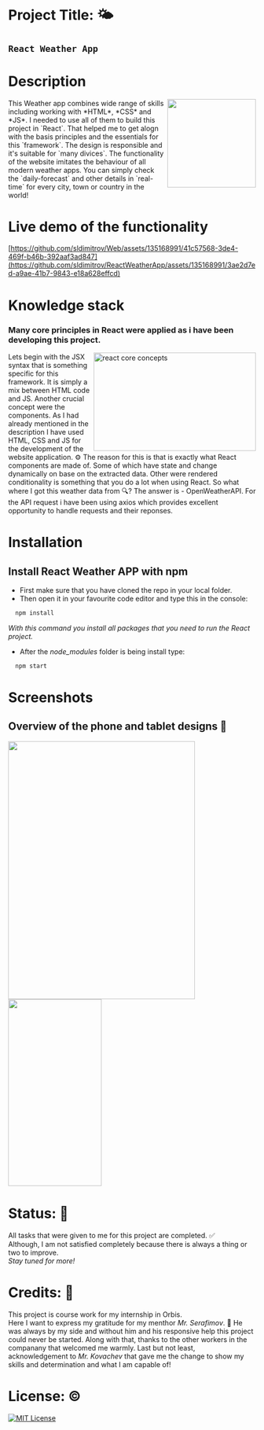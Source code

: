 # Project Title: 🌤️
## `React Weather App`

# Description #
<img align="right" width="180" height="180" src="https://github.com/sldimitrov/ReactWeatherApp/assets/135168991/411e28f1-4dd0-4c6c-8758-1ddeff414195"/>
 This Weather app combines wide range of skills including working with *HTML*, *CSS* and *JS*. I needed to use all of them to build this project in `React`. That helped me to get alogn with the basis principles and the essentials for this `framework`.
The design is responsible and it's suitable for `many divices`. The functionality of the website imitates the behaviour of all modern weather apps. You can simply check the `daily-forecast` and other details in `real-time` for every city, town or country in the world! 

# Live demo of the functionality #
[https://github.com/sldimitrov/Web/assets/135168991/41c57568-3de4-469f-b46b-392aaf3ad847](https://github.com/sldimitrov/ReactWeatherApp/assets/135168991/3ae2d7ed-a9ae-41b7-9843-e18a628effcd)

# Knowledge stack #
 ### Many core principles in React were applied as i have been developing this project.
 <img align="right" width="330" height="200" alt="react core concepts" src="https://github.com/sldimitrov/ReactWeatherApp/assets/135168991/7b864aeb-9cf4-49a4-905e-ec10290f2932" /> 
 Lets begin with the JSX syntax that is something specific for this framework. It is simply a mix between HTML code and JS. 
 Another crucial concept were the components. As I had already mentioned in the description I have used HTML, CSS and JS for the development of the website application. ⚙️
 The reason for this is that is exactly what React components are made of. 
Some of which have state and change dynamically on base on the extracted data. Other were rendered conditionality is something that you do a lot when using React. So what where I got this weather data from 🔍? The answer is - OpenWeatherAPI. For the API request i have been using axios which provides excellent opportunity to handle requests and their reponses. 


# Installation

## Install React Weather APP with npm

* First make sure that you have cloned the repo in your local folder.
* Then open it in your favourite code editor and type this in the console:

```bash
  npm install
```
*With this command you install all packages that you need to run the React project.*
* After the *node_modules* folder is being install type:
```bash
  npm start
```

# Screenshots #
## Overview of the phone and tablet designs 🎨
<img src="https://github.com/sldimitrov/ReactWeatherApp/assets/135168991/e40d4b5f-01f9-4f00-a59d-e76925b5da06" width="380" height="525"/>
<img src="https://github.com/sldimitrov/ReactWeatherApp/assets/135168991/999271ae-221a-4011-9b92-feecf9c6234e" width="190" height="380" />

# Status: 📶
All tasks that were given to me for this project are completed. ✅ <br/> 
Although, I am not satisfied completely because there is always a thing or two to improve. <br/>
*Stay tuned for more!*

# Credits: 📝
This project is course work for my internship in Orbis. <br/>
Here I want to express my gratitude for my menthor *Mr. Serafimov*. 🙏 He was always by my side and without him and his responsive help this project could never be started. Along with that, thanks to the other workers in the companany that welcomed me warmly. Last but not least, acknowledgement to *Mr. Kovachev* that gave me the change to show my skills and determination and what I am capable of!

# License: ©️
[![MIT License](https://img.shields.io/badge/License-MIT-green.svg)](https://choosealicense.com/licenses/mit/)
